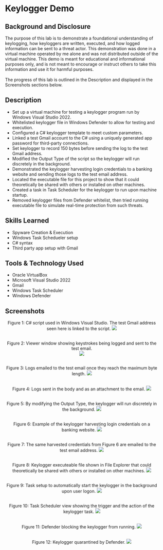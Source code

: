 # Keylogger Demo

## Background and Disclosure
The purpose of this lab is to demonstrate a foundational understanding of keylogging, how keyloggers are written, executed, and how logged information can be sent to a threat actor. This demonstration was done in a virtual machine operated by me alone and was not distributed outside of the virtual machine. This demo is meant for educational and informational purposes only, and is not meant to encourage or instruct others to take this information and use it for harmful purposes.<br />
<br />
The progress of this lab is outlined in the Description and displayed in the Screenshots sections below.

## Description
- Set up a virtual machine for testing a keylogger program run by Windows Visual Studio 2022.
- Whitelisted keylogger file in Windows Defender to allow for testing and execution.
- Configured a C# keylogger template to meet custom parameters.
-	Linked a test Gmail account to the C# using a uniquely generated app password for third-party connections.
-	Set keylogger to record 150 bytes before sending the log to the test Gmail address.
-	Modified the Output Type of the script so the keylogger will run discretely in the background.
-	Demonstrated the keylogger harvesting login credentials to a banking website and sending those logs to the test email address.
-	Located the executable file for this project to show that it could theoretically be shared with others or installed on other machines.
-	Created a task in Task Scheduler for the keylogger to run upon machine startup.
-	Removed keylogger files from Defender whitelist, then tried running executable file to simulate real-time protection from such threats.

## Skills Learned
- Spyware Creation & Execution
- Windows Task Schedueler setup
- C# syntax
- Third party app setup with Gmail

## Tools & Technology Used
- Oracle VirtualBox
- Microsoft Visual Studio 2022
- Gmail
- Windows Task Scheduler
- Windows Defender

## Screenshots

<p align="center">
Figure 1: C# script used in Windows Visual Studio. The test Gmail address seen here is linked to the script. 
<img src="https://github.com/bryanotoole/Project-Pictures/blob/main/Keylogger%20Demo%201.%20C%23%20Script.PNG"/> <br />
<br />
<p align="center">
Figure 2: Viewer window showing keystrokes being logged and sent to the test email. <br/>
<img src="https://github.com/bryanotoole/Project-Pictures/blob/main/Keylogger%20Demo%202.%20Log%20File%20Demo%20Screen.PNG"/> <br />
<br />
<p align="center">
Figure 3: Logs emailed to the test email once they reach the maximum byte length.
<img src="https://github.com/bryanotoole/Project-Pictures/blob/main/Keylogger%20Demo%203.%20Logs%20Sent%20To%20Test%20Email.PNG"/> <br />
<br />
<p align="center">
Figure 4: Logs sent in the body and as an attachment to the email.
<img src="https://github.com/bryanotoole/Project-Pictures/blob/main/Keylogger%20Demo%204.%20Logs%20Sent%20In%20Body%20of%20Email%20And%20As%20Attacment.PNG"/> <br />
<br />
<p align="center">
Figure 5: By modifying the Output Type, the keylogger will run discretely in the background.
<img src="https://github.com/bryanotoole/Project-Pictures/blob/main/Keylogger%20Demo%204.%20Configured%20OutPut%20Type.PNG"/> <br />
<br />
<p align="center">
Figure 6: Example of the keylogger harvesting login credentials on a banking website.
<img src="https://github.com/bryanotoole/Project-Pictures/blob/main/Keylogger%20Demo%206.%20Sample%20Login%20Banking%20Capture.PNG"/> <br />
<br />
<p align="center">
Figure 7: The same harvested credentials from Figure 6 are emailed to the test email address.
<img src="https://github.com/bryanotoole/Project-Pictures/blob/main/Keylogger%20Demo%207.%20Sample%20Credentials%20Sent%20To%20Test%20Email.PNG"/> <br />
<br />
<p align="center">
Figure 8: Keylogger executeable file shown in File Explorer that could theoretically be shared with others or installed on other machines.
<img src="https://github.com/bryanotoole/Project-Pictures/blob/main/Keylogger%20Demo%208.%20Shareable%20File%20With%20Custom%20Code.PNG"/> <br />
<br />
<p align="center">
Figure 9: Task setup to automatically start the keylogger in the background upon user logon.
<img src="https://github.com/bryanotoole/Project-Pictures/blob/main/Keylogger%20Demo%209.%20Task%20Scheduler%20Main%20Page.PNG"/> <br />
<br />
<p align="center">
Figure 10: Task Scheduler view showing the trigger and the action of the keylogger task.
<img src="https://github.com/bryanotoole/Project-Pictures/blob/main/Keylogger%20Demo%2010.%20Task%20Scheduler%20Trigger%20and%20Action.PNG"/> <br />
<br />
<p align="center">
Figure 11: Defender blocking the keylogger from running.
<img src="https://github.com/bryanotoole/Project-Pictures/blob/main/Keylogger%20Demo%2011.%20Defender%20Blocking%20Keylogger%20Execution.PNG"/> <br />
<br />
<p align="center">
Figure 12: Keylogger quarantined by Defender.
<img src="https://github.com/bryanotoole/Project-Pictures/blob/main/Keylogger%20Demo%2012.%20Defender%20Blocked%20Keylogger%20Executeable.PNG"/> <br />
<br />
